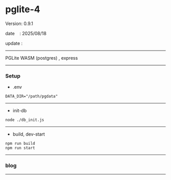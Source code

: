 # pglite-4

 Version: 0.9.1

 date    : 2025/08/18
 
 update  :

***

PGLite WASM (postgres) , express

***
### Setup

* .env
```
DATA_DIR="/path/pgdata"
```

***
* init-db

```
node ./db_init.js
```
***
* build, dev-start

```
npm run build
npm run start
```
***
### blog 

***

